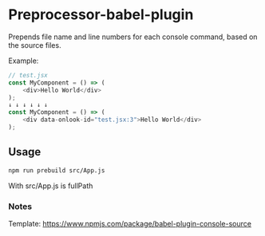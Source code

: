 # Preprocessor-babel-plugin

Prepends file name and line numbers for each console command, based on the source files.

Example:

```javascript
// test.jsx
const MyComponent = () => (
    <div>Hello World</div>
);
↓ ↓ ↓ ↓ ↓ ↓
const MyComponent = () => (
    <div data-onlook-id="test.jsx:3">Hello World</div>
);
```

## Usage

```sh
npm run prebuild src/App.js
```
With src/App.js is fullPath

### Notes

Template: https://www.npmjs.com/package/babel-plugin-console-source

